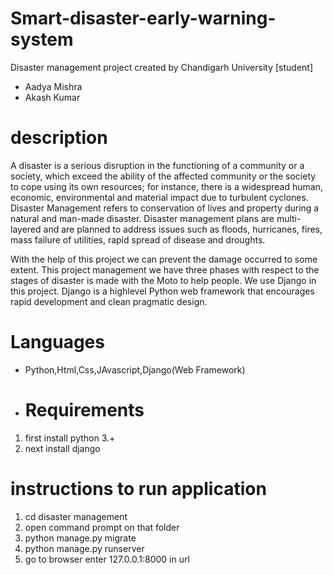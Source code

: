 # Smart-disaster-early-warning-system 

Disaster management project  created by Chandigarh University [student]
- Aadya Mishra
- Akash Kumar

# description
A disaster is a serious disruption in the functioning of a community or a society,
which exceed the ability of the affected community or the society to cope using its own
resources; for instance, there is a widespread human, economic, environmental and
material impact due to turbulent cyclones. Disaster Management refers to conservation of
lives and property during a natural and man-made disaster. Disaster management plans are
multi-layered and are planned to address issues such as floods, hurricanes, fires, mass
failure of utilities, rapid spread of disease and droughts. 

With the help of this project we can prevent the damage occurred to some extent.
This project management we have three phases with respect to the stages of disaster is
made with the Moto to help people. We use Django in this project. Django is a highlevel Python web framework that encourages rapid development and clean pragmatic
design.

# Languages
- Python,Html,Css,JAvascript,Django(Web Framework)

- # Requirements 
1) first install python 3.+
2) next install django 

# instructions to run application
1) cd disaster management
2) open command prompt on that folder
3) python manage.py migrate
4) python manage.py runserver
5) go to browser enter 127.0.0.1:8000 in url 
